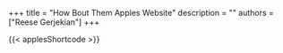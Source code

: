 +++ 
title = "How Bout Them Apples Website"
description = ""
authors = ["Reese Gerjekian"]
+++

{{< applesShortcode >}}